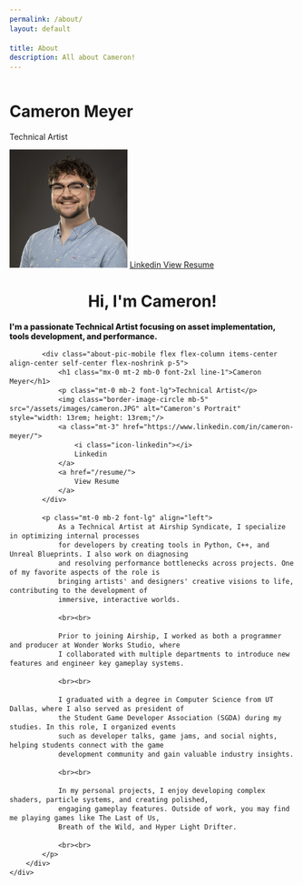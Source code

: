 ```yaml
---
permalink: /about/
layout: default

title: About
description: All about Cameron!
---
```



<div>
    <div class="align-items-center justify-items-center" style="display: grid;">
        <object class="title-image" data="/assets/images/AboutMe.svg" type="image/svg+xml"></object>
    </div>
    <div class="border flex flex-column lg:flex-row border-radius-lg" style="max-width: 100%">
        <div class="about-pic flex flex-column items-center align-center self-center flex-noshrink pb-2 px-5 pt-5">
            <h1 class="mx-0 mt-2 mb-0 font-2xl line-1">Cameron Meyer</h1>
            <p class="mt-0 mb-2 font-lg">Technical Artist</p>
            <img class="border-image-circle mb-5" src="/assets/images/cameron.JPG" alt="Cameron's Portrait" style="width: 13rem; height: 13rem;"/>
            <a class="mt-3" href="https://www.linkedin.com/in/cameron-meyer/">
                <i class="icon-linkedin"></i>
                Linkedin
            </a>
            <a href="/resume/">
                View Resume
            </a>
        </div>
        <div class="flex flex-column flex-grow pb-2 px-5 pt-5">
            <h1 class="h-color mb-2" align="center">Hi, I'm Cameron!</h1>
            <p class="mx-0 mt-2 mb-6 font-xl text-center lg:text-left" style="font-weight: 800;">
                I'm a passionate Technical Artist focusing on 
                asset implementation, tools development, and performance.
            </p>

            <div class="about-pic-mobile flex flex-column items-center align-center self-center flex-noshrink p-5">
                <h1 class="mx-0 mt-2 mb-0 font-2xl line-1">Cameron Meyer</h1>
                <p class="mt-0 mb-2 font-lg">Technical Artist</p>
                <img class="border-image-circle mb-5" src="/assets/images/cameron.JPG" alt="Cameron's Portrait" style="width: 13rem; height: 13rem;"/>
                <a class="mt-3" href="https://www.linkedin.com/in/cameron-meyer/">
                    <i class="icon-linkedin"></i>
                    Linkedin
                </a>
                <a href="/resume/">
                    View Resume
                </a>
            </div>

            <p class="mt-0 mb-2 font-lg" align="left">
                As a Technical Artist at Airship Syndicate, I specialize in optimizing internal processes
                for developers by creating tools in Python, C++, and Unreal Blueprints. I also work on diagnosing
                and resolving performance bottlenecks across projects. One of my favorite aspects of the role is
                bringing artists' and designers' creative visions to life, contributing to the development of
                immersive, interactive worlds. 

                <br><br>

                Prior to joining Airship, I worked as both a programmer and producer at Wonder Works Studio, where
                I collaborated with multiple departments to introduce new features and engineer key gameplay systems.

                <br><br>

                I graduated with a degree in Computer Science from UT Dallas, where I also served as president of
                the Student Game Developer Association (SGDA) during my studies. In this role, I organized events
                such as developer talks, game jams, and social nights, helping students connect with the game
                development community and gain valuable industry insights.
                
                <br><br>

                In my personal projects, I enjoy developing complex shaders, particle systems, and creating polished,
                engaging gameplay features. Outside of work, you may find me playing games like The Last of Us,
                Breath of the Wild, and Hyper Light Drifter.
                
                <br><br>
            </p>
        </div>
    </div>
</div>

<div class="pt-12"></div>